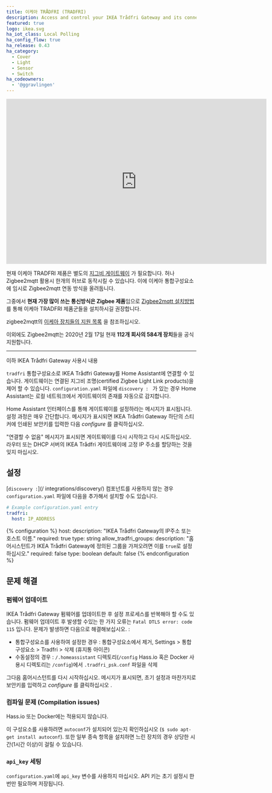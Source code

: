 ```yaml
---
title: 이케아 TRÅDFRI (TRADFRI)
description: Access and control your IKEA Trådfri Gateway and its connected Zigbee-based devices.
featured: true
logo: ikea.svg
ha_iot_class: Local Polling
ha_config_flow: true
ha_release: 0.43
ha_category:
  - Cover
  - Light
  - Sensor
  - Switch
ha_codeowners:
  - '@ggravlingen'
---
```


<div class='videoWrapper'>
<iframe width="690" height="437" src="https://www.youtube.com/embed/dkgFk8km4dk" frameborder="0" allow="accelerometer; autoplay; encrypted-media; gyroscope; picture-in-picture" allowfullscreen></iframe>
</div>

현재 이케아 TRADFRI 제품은 별도의 [지그비 게이트웨이](https://www.ikea.com/ca/en/p/tradfri-gateway-white-00337813/) 가 필요합니다. 허나 Zigbee2mqtt 활용시 한개의 허브로 동작시킬 수 있습니다. 이에 이케아 통합구성요소에 임시로 Zigbee2mqtt 연동 방식을 올려둡니다. 

그중에서 **현재 가장 많이 쓰는 통신방식은 Zigbee 제품**임으로 [Zigbee2mqtt 설치방법](https://hakorea.github.io/integrations/zha/)를 통해 이케아 TRADFRI 제품군들을 설치하시길 권장합니다. 

zigbee2mqtt의 [이케아 장치들의 지원 목록](https://www.zigbee2mqtt.io/information/supported_devices.html#ikea) 을 참조하십시오. 

이외에도 Zigbee2mqtt는 2020년 2월 17일 현재 **112개 회사의 584개 장치**들을 공식 지원합니다. 

------------------------------------------------------------------------------------------------------------

이하 IKEA Trådfri Gateway 사용시 내용 

`tradfri` 통합구성요소로 IKEA Trådfri Gateway를 Home Assistant에 연결할 수 있습니다. 게이트웨이는 연결된 지그비 조명(certified Zigbee Light Link products)을 제어 할 수 있습니다. `configuration.yaml` 파일에 `discovery : ` 가 있는 경우 Home Assistant는 로컬 네트워크에서 게이트웨이의 존재를 자동으로 감지합니다.

Home Assistant 인터페이스를 통해 게이트웨이를 설정하라는 메시지가 표시됩니다. 설정 과정은 매우 간단합니다. 메시지가 표시되면 IKEA Trådfri Gateway 하단의 스티커에 인쇄된 보안키를 입력한 다음 *configure* 를 클릭하십시오.

<div class='note'>
"연결할 수 없음" 메시지가 표시되면 게이트웨이를 다시 시작하고 다시 시도하십시오. 라우터 또는 DHCP 서버의 IKEA Trådfri 게이트웨이에 고정 IP 주소를 할당하는 것을 잊지 마십시오.
</div>

## 설정 

[`discovery :`](/ integrations/discovery/) 컴포넌트를 사용하지 않는 경우 `configuration.yaml` 파일에 다음을 추가해서 설치할 수도 있습니다.

```yaml
# Example configuration.yaml entry
tradfri:
  host: IP_ADDRESS
```

{% configuration %}
host:
  description: "IKEA Trådfri Gateway의 IP주소 또는 호스트 이름."
  required: true
  type: string
allow_tradfri_groups:
  description: "홈어시스턴트가 IKEA Trådfri Gateway에 정의된 그룹을 가져오려면 이를 `true`로 설정하십시오."
  required: false
  type: boolean
  default: false
{% endconfiguration %}

## 문제 해결

### 펌웨어 업데이트

IKEA Trådfri Gateway 펌웨어를 업데이트한 후 설정 프로세스를 반복해야 할 수도 있습니다. 펌웨어 업데이트 후 발생할 수있는 한 가지 오류는 `Fatal DTLS error: code 115` 입니다. 문제가 발생하면 다음으로 해결해보십시오. : 
- 통합구성요소를 사용하여 설정한 경우 : 통합구성요소에서 제거, Settings > 통합구성요소 > Tradfri > 삭제 (휴지통 아이콘)
- 수동설정의 경우 : `/.homeassistant` 디렉토리(`/config` Hass.io 혹은 Docker 사용시 디렉토리는 `/config`)에서 `.tradfri_psk.conf` 파일을 삭제

그다음 홈어시스턴트를 다시 시작하십시오. 메시지가 표시되면, 초기 설정과 마찬가지로 보안키를 입력하고 *configure* 를 클릭하십시오 .

### 컴파일 문제 (Compilation issues)

<div class='note'>
  Hass.io 또는 Docker에는 적용되지 않습니다.
</div>

이 구성요소를 사용하려면 `autoconf`가 설치되어 있는지 확인하십시오 (`$ sudo apt-get install autoconf`). 또한 일부 종속 항목을 설치하면 느린 장치의 경우 상당한 시간(1시간 이상)이 걸릴 수 있습니다.

### `api_key` 세팅 

`configuration.yaml`에 `api_key` 변수를 사용하지 마십시오. API 키는 초기 설정시 한 번만 필요하며 저장됩니다.
